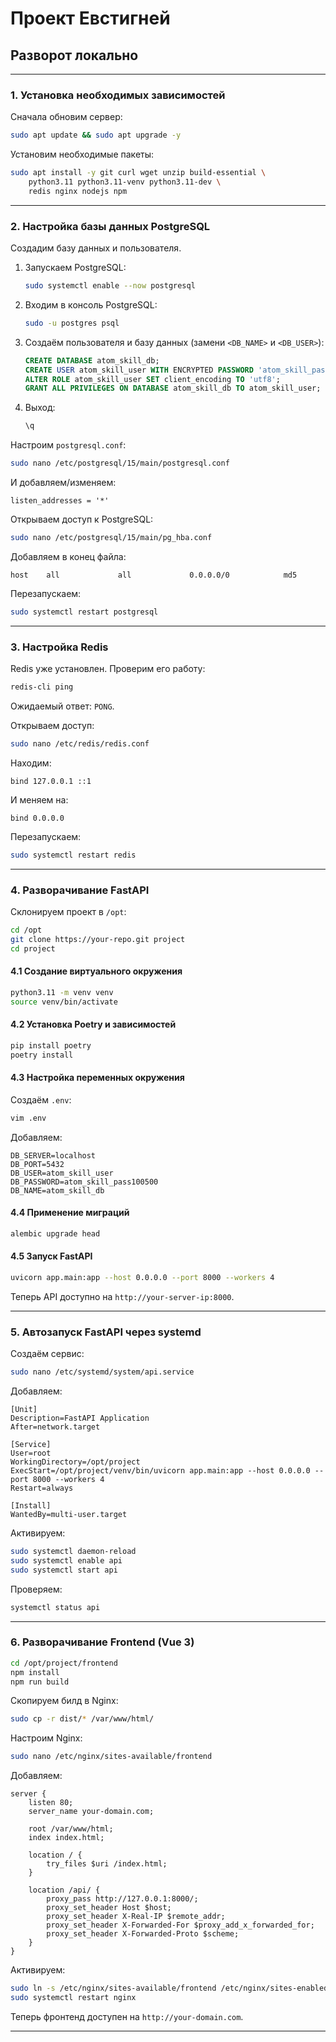# Проект Евстигней

## Разворот локально
---

### **1. Установка необходимых зависимостей**
Сначала обновим сервер:
```bash
sudo apt update && sudo apt upgrade -y
```

Установим необходимые пакеты:
```bash
sudo apt install -y git curl wget unzip build-essential \
    python3.11 python3.11-venv python3.11-dev \
    redis nginx nodejs npm
```

---

### **2. Настройка базы данных PostgreSQL**
Создадим базу данных и пользователя.

1. Запускаем PostgreSQL:
   ```bash
   sudo systemctl enable --now postgresql
   ```

2. Входим в консоль PostgreSQL:
   ```bash
   sudo -u postgres psql
   ```

3. Создаём пользователя и базу данных (замени `<DB_NAME>` и `<DB_USER>`):
   ```sql
   CREATE DATABASE atom_skill_db;
   CREATE USER atom_skill_user WITH ENCRYPTED PASSWORD 'atom_skill_pass100500';
   ALTER ROLE atom_skill_user SET client_encoding TO 'utf8';
   GRANT ALL PRIVILEGES ON DATABASE atom_skill_db TO atom_skill_user;
   ```

4. Выход:
   ```sql
   \q
   ```

Настроим `postgresql.conf`:
```bash
sudo nano /etc/postgresql/15/main/postgresql.conf
```
И добавляем/изменяем:
```
listen_addresses = '*'
```

Открываем доступ к PostgreSQL:
```bash
sudo nano /etc/postgresql/15/main/pg_hba.conf
```
Добавляем в конец файла:
```
host    all             all             0.0.0.0/0            md5
```

Перезапускаем:
```bash
sudo systemctl restart postgresql
```

---

### **3. Настройка Redis**
Redis уже установлен. Проверим его работу:
```bash
redis-cli ping
```
Ожидаемый ответ: `PONG`.

Открываем доступ:
```bash
sudo nano /etc/redis/redis.conf
```
Находим:
```
bind 127.0.0.1 ::1
```
И меняем на:
```
bind 0.0.0.0
```
Перезапускаем:
```bash
sudo systemctl restart redis
```

---

### **4. Разворачивание FastAPI**
Склонируем проект в `/opt`:
```bash
cd /opt
git clone https://your-repo.git project
cd project
```

#### **4.1 Создание виртуального окружения**
```bash
python3.11 -m venv venv
source venv/bin/activate
```

#### **4.2 Установка Poetry и зависимостей**
```bash
pip install poetry
poetry install
```

#### **4.3 Настройка переменных окружения**
Создаём `.env`:
```bash
vim .env
```
Добавляем:
```
DB_SERVER=localhost
DB_PORT=5432
DB_USER=atom_skill_user
DB_PASSWORD=atom_skill_pass100500
DB_NAME=atom_skill_db
```

#### **4.4 Применение миграций**
```bash
alembic upgrade head
```

#### **4.5 Запуск FastAPI**
```bash
uvicorn app.main:app --host 0.0.0.0 --port 8000 --workers 4
```

Теперь API доступно на `http://your-server-ip:8000`.

---

### **5. Автозапуск FastAPI через systemd**
Создаём сервис:
```bash
sudo nano /etc/systemd/system/api.service
```

Добавляем:
```
[Unit]
Description=FastAPI Application
After=network.target

[Service]
User=root
WorkingDirectory=/opt/project
ExecStart=/opt/project/venv/bin/uvicorn app.main:app --host 0.0.0.0 --port 8000 --workers 4
Restart=always

[Install]
WantedBy=multi-user.target
```

Активируем:
```bash
sudo systemctl daemon-reload
sudo systemctl enable api
sudo systemctl start api
```

Проверяем:
```bash
systemctl status api
```

---

### **6. Разворачивание Frontend (Vue 3)**
```bash
cd /opt/project/frontend
npm install
npm run build
```

Скопируем билд в Nginx:
```bash
sudo cp -r dist/* /var/www/html/
```

Настроим Nginx:
```bash
sudo nano /etc/nginx/sites-available/frontend
```

Добавляем:
```
server {
    listen 80;
    server_name your-domain.com;

    root /var/www/html;
    index index.html;
    
    location / {
        try_files $uri /index.html;
    }

    location /api/ {
        proxy_pass http://127.0.0.1:8000/;
        proxy_set_header Host $host;
        proxy_set_header X-Real-IP $remote_addr;
        proxy_set_header X-Forwarded-For $proxy_add_x_forwarded_for;
        proxy_set_header X-Forwarded-Proto $scheme;
    }
}
```

Активируем:
```bash
sudo ln -s /etc/nginx/sites-available/frontend /etc/nginx/sites-enabled/
sudo systemctl restart nginx
```

Теперь фронтенд доступен на `http://your-domain.com`.

---